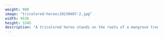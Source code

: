 ```yaml
---
weight: 980
image: "tricolored-heron/20230407-2.jpg"
width: 4536
height: 3345
description: "A tricolored heron stands on the roots of a mangrove tree<br/>f/4.8, 1/400, 100mm, iso800"
---
```

